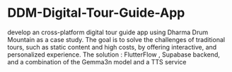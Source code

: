 # DDM-Digital-Tour-Guide-App
develop an cross-platform digital tour guide app using Dharma Drum Mountain as a case study. The goal is to solve the challenges of traditional tours, such as static content and high costs, by offering interactive, and personalized experience. The solution : FlutterFlow , Supabase backend, and a combination of the Gemma3n model and a TTS service
